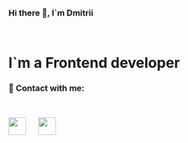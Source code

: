 ### Hi there 👋, I`m Dmitrii

<br />

# I`m a Frontend developer


### 💬 Contact with me:

<br />

[<img src="https://static-exp1.licdn.com/sc/h/al2o9zrvru7aqj8e1x2rzsrca" style="width: 35px; margin-right: 20px">](https://www.linkedin.com/in/danilov-dmitrii/)
[<img src="https://www.instagram.com/static/images/ico/favicon-192.png/68d99ba29cc8.png" style="width: 35px">](https://www.instagram.com/dmitrii.danilov_/)
